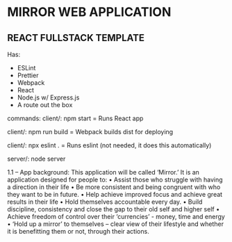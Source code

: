 # MIRROR WEB APPLICATION

## REACT FULLSTACK TEMPLATE

Has:

- ESLint
- Prettier
- Webpack
- React
- Node.js w/ Express.js
- A route out the box

commands:
client/: npm start = Runs React app

client/: npm run build = Webpack builds dist for deploying

client/: npx eslint . = Runs eslint (not needed, it does this automatically)

server/: node server

1.1 – App background:
This application will be called ‘Mirror.’ It is an application designed for people to:
• Assist those who struggle with having a direction in their life
• Be more consistent and being congruent with who they want to be in future.
• Help achieve improved focus and achieve great results in their life
• Hold themselves accountable every day.
• Build discipline, consistency and close the gap to their old self and higher self
• Achieve freedom of control over their ‘currencies’ - money, time and energy
• ‘Hold up a mirror’ to themselves – clear view of their lifestyle and whether it is benefitting them or not, through their actions.
